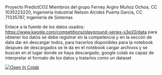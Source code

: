 Proyecto PredictCO2
Miembros del grupo
Ferney Argiro Muñoz Ochoa, CC 1035223220, Ingeniería Industrial
Nelson Alcides Puerta García, CC 71335787, Ingeniería de Sistemas

Enlace a la fuente de los datos usados: https://www.kaggle.com/competitions/playground-series-s3e20/data para obtener los datos se debe registrar en la competencia y en la seccón de data dar en descargar todos, para hacerlos disponibles para la notebook despues de descargados se le da en el notebook cargar archivos y se buscan en el lugar donde se haya descargado, google colab es capaz de interpretar el formato de los datos y tratarlos como un dataset

[![Open In Colab](https://colab.research.google.com/assets/colab-badge.svg)](https://colab.research.google.com/github/ferneymunozo/Proyecto-IA/blob/main/01_exploración_de_datos.ipynb)
